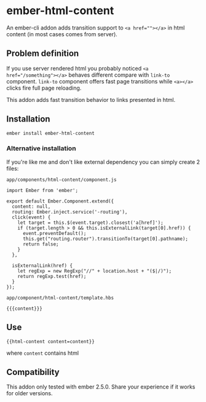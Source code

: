 # ember-html-content

An ember-cli addon adds transition support to `<a href=""></a>` in html content (in most cases comes from server).

## Problem definition

If you use server rendered html you probably noticed `<a href="/something"></a>` behaves different compare with `link-to` component. `link-to` component offers fast page transitions while `<a></a>` clicks fire full page reloading.

This addon adds fast transition behavior to links presented in html.

## Installation

`ember install ember-html-content`

### Alternative installation

If you're like me and don't like external dependency you can simply create 2 files:

`app/components/html-content/component.js`
```
import Ember from 'ember';

export default Ember.Component.extend({
  content: null,
  routing: Ember.inject.service('-routing'),
  click(event) {
    let target = this.$(event.target).closest('a[href]');
    if (target.length > 0 && this.isExternalLink(target[0].href)) {
      event.preventDefault();
      this.get("routing.router").transitionTo(target[0].pathname);
      return false;
    }
  },

  isExternalLink(href) {
    let regExp = new RegExp("//" + location.host + "($|/)");
    return regExp.test(href);
  }
});
```

`app/component/html-content/template.hbs`
```
{{{content}}}
```

## Use
`{{html-content content=content}}`

where `content` contains html

## Compatibility

This addon only tested with ember 2.5.0. Share your experience if it works for older versions.
